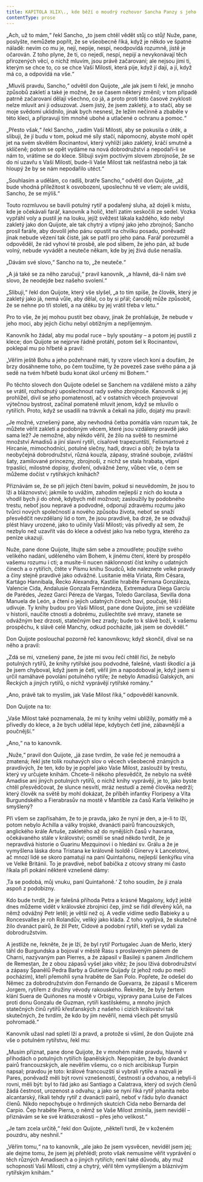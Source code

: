 ```yaml
---
title: KAPITOLA XLIX\., kde běží o moudrý rozhovor Sancha Panzy s jeho pánem\.
contentType: prose
---
```


<section>

„Ach, už to mám,“ řekl Sancho, „to jsem chtěl vědět stůj co stůj! Nuže, pane, poslyšte, nemůžete popřít, že se všeobecně říká, když je někdo ve špatné náladě: nevím co mu je, nejí, nepije, nespí, neodpovídá rozumně, jistě je očarován. Z toho plyne, že ti, co nejedí, nespí, nepijí a nevykonávají těch přirozených věcí, o nichž mluvím, jsou právě začarovaní; ale nejsou jimi ti, kterým se chce to, co se chce Vaší Milosti, která pije, když jí dají, a jí, když má co, a odpovídá na vše.“

„Mluvíš pravdu, Sancho,“ odvětil don Quijote, „ale jak jsem ti řekl, je mnoho způsobů zakletí a také je možné, že se časem některý změnil; v tom případě patrně začarovaní dělají všechno, co já, a proto proti této časové zvyklosti nelze mluvit ani ji odsuzovat. Jsem jistý, že jsem zakletý, a to stačí, aby se moje svědomí uklidnilo, jinak bych nesnesl, že ležím nečinně a zbaběle v této kleci, a připravuji tím mnohé ubohé a utlačené o ochranu a pomoc.“

„Přesto však,“ řekl Sancho, „radím Vaší Milosti, aby se pokusila o útěk, a slibuji, že jí budu v tom, pokud mé síly stačí, nápomocný, abyste mohl opět jet na svém skvělém Rocinantovi, který vyhlíží jako zakletý, kráčí smutně a sklíčeně; potom se opět vydáme na nová dobrodružství a nepodaří-li se nám to, vrátíme se do klece. Slibuji svým poctivým slovem zbrojnoše, že se do ní uzavřu s Vaší Milostí, bude-li Vaše Milost tak nešťastná nebo já tak hloupý že by se nám nepodařilo utéct.“

„Souhlasím a udělám, co radíš, bratře Sancho,“ odvětil don Quijote, „až bude vhodná příležitost k osvobození, uposlechnu tě ve všem; ale uvidíš, Sancho, že se mýlíš.“

Touto rozmluvou se bavili potulný rytíř a podařený sluha, až dojeli k místu, kde je očekávali farář, kanovník a holič, kteří zatím seskočili ze sedel. Vozka vypřáhl voly a pustil je na louku, jejíž svěžest lákala každého, kdo nebyl zakletý jako don Quijote, ale tak chytrý a vtipný jako jeho zbrojnoš; Sancho prosil faráře, aby dovolil jeho pánu opustit na chvilku posadu, poněvadž jinak nebude vězení tak čisté, jak se patří pro jeho pána. Farář porozuměl a odpověděl, že rád vyhoví té prosbě, ale pod slibem, že jeho pán, až bude volný, nebude vyvádět a neuteče někam, kde by jej živá duše nenašla.

„Dávám své slovo,“ Sancho na to, „že neuteče.“

„A já také se za něho zaručuji,“ pravil kanovník, „a hlavně, dá-li nám své slovo, že neodejde bez našeho svolení.“

„Slibuji,“ řekl don Quijote, který vše slyšel, „a to tím spíše, že člověk, který je zakletý jako já, nemá vůle, aby dělal, co by si přál; čaroděj může způsobit, že se nehne po tři století, a na útěku by jej vrátil třeba v letu.“

Pro to vše, že jej mohou pustit bez obavy, jinak že prohlašuje, že nebude v jeho moci, aby jejich čichu nebyl obtížným a nepříjemným.

Kanovník ho žádal, aby mu podal ruce – byly spoutány – a potom jej pustili z klece; don Quijote se nejprve řádně protáhl, potom šel k Rocinantovi, poklepal mu po hřbetě a pravil:

„Věřím ještě Bohu a jeho požehnané máti, ty vzore všech koní a doufám, že brzy dosáhneme toho, po čem toužíme, ty že povezeš zase svého pána a já sedě na tvém hřbetě budu konat úkol určený mi Bohem.“

Po těchto slovech don Quijote odešel se Sanchem na vzdálené místo a záhy se vrátil, rozhodnutý uposlechnout rady svého zbrojnoše. Kanovník si jej prohlížel, divil se jeho pomatenosti, ač v ostatních věcech projevoval výtečnou bystrost, začínal pomateně mluvit jenom, když se mluvilo o rytířích. Proto, když se usadili na trávník a čekali na jídlo, dojatý mu pravil:

„Je možné, vznešený pane, aby nevhodná četba pomátla vám rozum tak, že můžete věřit zakletí a podobným věcem, které jsou vzdáleny pravdě jako sama lež? Je nemožné, aby někdo věřil, že žilo na světě to nesmírné množství Amadisů a jiní slavní rytíři, císařové trapezuntští, Felixmartové z Hircanie, mimochodníci, potulné slečny, hadi, dravci a obři; že byla ta neobyčejná dobrodružství, různá kouzla, zápasy, strašné souboje, zvláštní šaty, zamilované princezny, zbrojnoši, z nichž se stala hrabata, vtipní trpaslíci, milostné dopisy, dvoření, odvážné ženy, vůbec vše, o čem se můžeme dočíst v rytířských knihách?

Přiznávám se, že se při jejich čtení bavím, pokud si neuvědomím, že jsou to lži a bláznovství; jakmile to uvážím, zahodím nejlepší z nich do kouta a vhodil bych ji do ohně, kdybych měl možnost; zasloužily by podobného trestu, neboť jsou nepravé a podvodné, odporují zdravému rozumu jako tvůrci nových společností a nového způsobu života, neboť se snaží přesvědčit nevzdělaný lid o tom, že jsou pravdivé, ba drzé, že se odvažují plést hlavy urozené, jako to učinily Vaší Milosti; vás přivedly až sem, že nezbylo než uzavřít vás do klece a odvést jako lva nebo tygra, kterého za peníze ukazují.

Nuže, pane done Quijote, litujte sám sebe a zmoudřete; použijte svého velikého nadání, uděleného vám Bohem, k jinému čtení, které by prospělo vašemu rozumu i cti; a musíte-li nucen náklonností číst knihy o udatných činech a o rytířích, čtěte v Písmu knihu Soudců, kde naleznete velké pravdy a činy stejně pravdivé jako odvážné. Lusitanie měla Viriata, Řím Césara, Kartágo Hannibala, Řecko Alexandra, Kastilie hraběte Fernana Gonzáleza, Valencie Cida, Andalusie Gonzala Fernándeza, Extremadura Diega Garcíu de Parédes, Jezez Garci Péreza de Vargas, Toledo Garcilasa, Sevilla dona Manuela de León, a čtení o jejich udatných činech baví, poučuje, těší i udivuje. Ty knihy budou pro Vaši Milost, pane done Quijote, jimi se vzděláte v historii, naučíte ctnosti a dobrému, zušlechtíte své mravy, stanete se odvážným bez drzosti, statečným bez zrady; bude to k slávě boží, k vašemu prospěchu, k slávě celé Manchy, odkud pocházíte, jak jsem se dověděl.“

Don Quijote poslouchal pozorně řeč kanovníkovu; když skončil, díval se na něho a pravil:

„Zdá se mi, vznešený pane, že jste mi svou řečí chtěl říci, že nebylo potulných rytířů, že knihy rytířské jsou podvodné, falešné, vlasti škodící a já že jsem chyboval, když jsem je četl, věřil jim a napodoboval je, když jsem si určil namáhavé povolání potulného rytíře; že nebylo Amadisů Galských, ani Řeckých a jiných rytířů, o nichž vyprávějí rytířské romány.“

„Ano, právě tak to myslím, jak Vaše Milost říká,“ odpověděl kanovník.

Don Quijote na to:

„Vaše Milost také poznamenala, že mi ty knihy velmi ublížily, pomátly mě a přivedly do klece, a že bych udělal lépe, kdybych četl jiné, zábavnější a poučnější.“

„Ano,“ na to kanovník.

„Nuže,“ pravil don Quijote, „já zase tvrdím, že vaše řeč je nemoudrá a zmatená; řekl jste tolik rouhavých slov o věcech všeobecně známých a pravdivých, že ten, kdo by je popřel jako Vaše Milost, zasloužil by trestu, který vy určujete knihám. Chcete-li někoho přesvědčit, že nebylo na světě Amadise ani jiných potulných rytířů, o nichž knihy vyprávějí, je to, jako byste chtěl přesvědčovat, že slunce nesvítí, mráz nestudí a země člověka nedrží; který člověk na světě by mohl dokázat, že příběh infantky Floripesy a Víta Burgundského a Fierabrasův na mostě v Mantible za časů Karla Velikého je smyšlený?

Při všem se zapřísahám, že to je pravda, jako že nyní je den, a je-li to lží, potom nebylo Achilla a války trojské, dvanácti pairů francouzských, anglického krále Artuše, zakletého až do nynějších časů v havrana, očekávaného stále v království; osmělí se snad někdo tvrdit, že je nepravdivá historie o Guarinu Mezquinovi i o hledání sv. Grálu a že je vymyšlena láska dona Tristana ke královně Isoldě i Ginervy k Lancelotovi, ač mnozí lidé se skoro pamatují na paní Quintañonu, nejlepší šenkýřku vína ve Velké Británii. To je pravdivé, neboť babička z otcovy strany mi často říkala při pokání některé vznešené dámy:

‚Ta se podobá, můj vnuku, paní Quintañoně.‘ Z toho soudím, že ji znala aspoň z podobizny.

Kdo bude tvrdit, že je falešná příhoda Petra a krásné Magalony, když ještě dnes můžeme vidět v královské zbrojnici čep, jímž se řídil dřevěný kůň, na němž odvážný Petr letěl; je větší než oj. A vedle vidíme sedlo Babieky a u Roncesvalles je roh Rolandův, veliký jako kláda. Z toho vyplývá, že skutečně žilo dvanáct pairů, že žil Petr, Cidové a podobní rytíři, kteří se vydali za dobrodružstvím.

A jestliže ne, řekněte, že je lží, že byl rytíř Portugalec Juan de Merlo, který táhl do Burgundska a bojoval v městě Rasu s proslaveným pánem de Charni, nazývaným pan Pierres, a že zápasil v Basileji s panem Jindřichem de Remestan, že z obou zápasů vyšel jako vítěz; že jsou lživá dobrodružství a zápasy Španělů Pedra Barby a Gutierre Quijady (z jehož rodu po meči pocházím), kteří přemohli syna hraběte de San Polo. Popřete, že odešel do Němec za dobrodružstvím don Fernando de Guevarra, že zápasil s Micerem Jorgem, rytířem z družiny vévody rakouského. Řekněte, že byly žertem klání Suera de Quiñones na mostě v Orbigu, výpravy pana Luise de Falces proti donu Gonzalu de Guzman, rytíři kastilskému, a mnoho jiných statečných činů rytířů křesťanských z našeho i cizích království tak skutečných, že tvrdím, že kdo by jim nevěřil, nemá všech pět smyslů pohromadě.“

Kanovník užasl nad spletí lží a pravd, a protože si všiml, že don Quijote zná vše o potulném rytířstvu, řekl mu:

„Musím přiznat, pane done Quijote, že v mnohém máte pravdu, hlavně v příhodách o potulných rytířích španělských. Nepopírám, že bylo dvanáct pairů francouzských, ale nevěřím všemu, co o nich arcibiskup Turpin napsal; pravdou je toto: králové francouzští si vybrali rytíře a nazvali je Pares, poněvadž měli být rovni vznešeností, čestností a odvahou, a nebyli-li rovni, měli být: byl to řád jako asi Santiago a Calatrava, který od svých členů žádá čestnost, urozenost a odvahu; a jako se nyní říká rytíř johanita nebo alcantarský, říkali tehdy rytíř z dvanácti pairů, neboť v řádu bylo dvanáct členů. Nikdo nepochybuje o hrdinných skutcích Cida nebo Bernarda del Carpio. Čep hraběte Pierra, o němž se Vaše Milost zmínila, jsem neviděl – přiznávám se ke své krátkozrakosti – přes jeho velikost.“

„Je tam zcela určitě,“ řekl don Quijote, „někteří tvrdí, že v koženém pouzdru, aby neshnil.“

„Věřím tomu,“ na to kanovník, „ale jako že jsem vysvěcen, neviděl jsem jej; ale dejme tomu, že jsem jej přehlédl; proto však nemusíme věřit vyprávění o těch různých Amadisech a o jiných rytířích; není také důvodu, aby muž schopností Vaší Milosti, ctný a chytrý, věřil těm vymyšleným a bláznivým rytířským knihám.“

</section>

[^1]: Miguel de Cervantes Saavedra se narodil roku 1547 chudým rodičům v Alcalá de Henares ve Španělsku. Není jisté, studoval-li na univerzitě. Jeho prvním literárním dílem je Elegie na smrt ženy Filipa II. r. 1569, provázená několika jinými kratšími básněmi. Po dvanáct následujících let vede C. život velmi pohnutý: V prosinci 1568 odchází do Itálie v službách legáta Giulia Acquavivy, r. 1570 vstupuje do vojska Marca Antonia Colonny; účastní se války proti Turkům, bojuje u Navarina, Korfu, Tunisu a La Goulette; r. 1571 v námořní bitvě u Lepanta ztrácí levou ruku. Loď, která jej r. 1575 odváží z Neapole do vlasti, je zajata piráty a C. odvlečen jako otrok do Alžíru, kde pobude pět let. Je vykoupen křesťany až v září 1580. Od r. 1582 se věnuje především literatuře. Z jeho děl stojí za zmínku časově první román „Galatea“, nedokončený román pastýřský, obšírná, jednotvárná a konvenční to napodobenina pastorál italských, na níž si však velmi zakládal (farář v „Donu Quijotu“ ji chválí a touží po jejím dokončení). Z jeho četných dramat se zachovala pouze dvě: „El trato de Argel“ (Alžírský obchod), kde se objevuje i autor v osobě otroka Savedra, a „Numancia“, vlastenecká hra bez jednoty kompozice a oplývající zosobněnými abstrakcemi, jež si nevysloužila Goethův obdiv. R. 1588 se C. vrací do veřejného života: Je komisařem pro dodávky Nepřemožitelné armádě a o něco později výběrčím daní v Granadě. R. 1597 je zatčen a uvězněn na tři měsíce pro nepořádky v úřadě. Když je r. 1603 je vyslán do Valladolidu, aby se zde zodpovídal ze svého přečinu, přiváží s sebou už rukopis první části „Dona Quijota“; snad jej počal ve vězení, jak by se dalo vyvozovat z některých výrazů v předmluvě. První díl „Dona Quijota“ vychází v Madridu r. 1605, jeho úspěch je veliký, doma i za hranicemi: za několik let vznikne řada cizích překladů (francouzský je z r. 1608). Zdá se, že „Don Quijote“ zůstane nedokončen jako „Galetea“. Po osm let C. mlčí, teprve r. 1613 vydává knihu zdařilých pitoreskních novel „Novelas ejemplares“ (Vzorné povídky), r. 1614 pak nepodařenou báseň „Viaje del Parnaso“ (Cesta na P.), r. 1615 „Ocho comedias“ (Osm komedií). Ale r. 1614 vychází v Tarragoně jako pokračování k prvnímu dílu jeho „Dona Quijota“ kniha, podepsaná pseudonymem Alfonso Fernández de Avellaneda (pravděpodobně byl jejím autorem Aragonec Alfonso Lamberto). C. rozhněván, dokončí rychle druhý díl svého románu a vydá jej r. 1615 (v předmluvě polemizuje s Avellanedou). Své další literární plány C. neuskutečnil. Posmrtně vyšel ještě dobrodružný román „Persiles y Sigismonda“. C. zemřel 23. dubna 1616.
